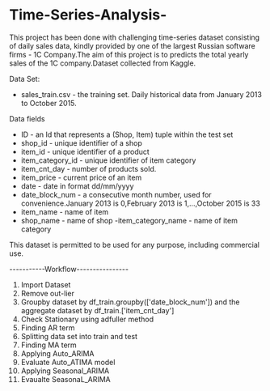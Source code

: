 # Time-Series-Analysis-

This project has been done with challenging time-series dataset consisting of daily sales data, kindly provided by one of the largest Russian software firms - 1C Company.The aim of this project is to predicts the total yearly sales of the 1C company.Dataset collected from Kaggle.

Data Set:
   - sales_train.csv - the training set. Daily historical data from January 2013 to October 2015.

Data fields
   - ID - an Id that represents a (Shop, Item) tuple within the test set
   - shop_id - unique identifier of a shop
   - item_id - unique identifier of a product
   - item_category_id - unique identifier of item category
   - item_cnt_day - number of products sold.
   - item_price - current price of an item
   - date - date in format dd/mm/yyyy
   - date_block_num - a consecutive month number, used for convenience.January 2013 is 0,February 2013 is 1,...,October 2015 is 33
   - item_name - name of item
   - shop_name - name of shop
    -item_category_name - name of item category
    
This dataset is permitted to be used for any purpose, including commercial use.

-----------Workflow----------------
1. Import Dataset
2. Remove out-lier 
3. Groupby dataset by df_train.groupby(['date_block_num']) and the aggregate dataset by df_train.['item_cnt_day']
4. Check Stationary using adfuller method
5. Finding AR term 
6. Splitting data set into train and test
7. Finding MA term
8. Applying Auto_ARIMA 
9. Evaluate Auto_ATIMA model
10. Applying Seasonal_ARIMA
11. Evaualte SeasonaL_ARIMA  

